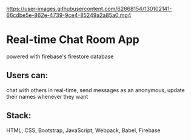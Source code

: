 

https://user-images.githubusercontent.com/62668154/130102141-66cdbe5e-862e-4739-9ce4-85249a2a85a0.mp4

# Real-time Chat Room App
powered with firebase's firestore database
## Users can:
chat with others in real-time,
send messages as an anonymous,
update their names whenever they want
## Stack:
HTML, CSS, Bootstrap, JavaScript, Webpack, Babel, Firebase
